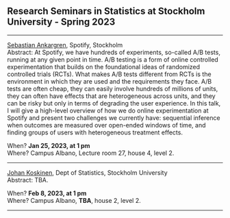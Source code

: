 ## Research Seminars in Statistics at Stockholm University - Spring 2023

---

[Sebastian Ankargren](https://scholar.google.com/citations?hl=sv&user=G3XbN5MAAAAJ), Spotify, Stockholm\
Abstract: At Spotify, we have hundreds of experiments, so-called A/B tests, running at any given point in time. A/B testing is a form of online controlled experimentation that builds on the foundational ideas of randomized controlled trials (RCTs). What makes A/B tests different from RCTs is the environment in which they are used and the requirements they face. A/B tests are often cheap, they can easily involve hundreds of millions of units, they can often have effects that are heterogeneous across units, and they can be risky but only in terms of degrading the user experience. In this talk, I will give a high-level overview of how we do online experimentation at Spotify and present two challenges we currently have: sequential inference when outcomes are measured over open-ended windows of time, and finding groups of users with heterogeneous treatment effects.

When? **Jan 25, 2023, at 1 pm**\
Where? Campus Albano, Lecture room 27, house 4, level 2.

---

[Johan Koskinen](https://scholar.google.com/citations?user=IRwn3fYAAAAJ&hl=sv&oi=ao), Dept of Statistics, Stockholm University\
Abstract: TBA.

When? **Feb 8, 2023, at 1 pm**\
Where? Campus Albano, **TBA**, house 2, level 2.

---